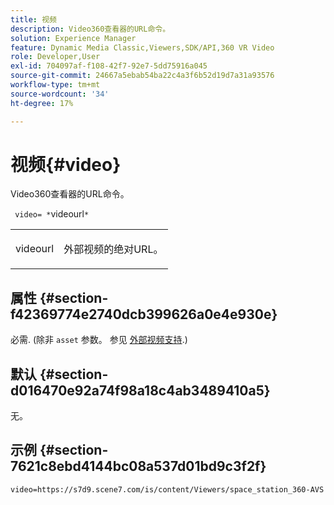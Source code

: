 ```yaml
---
title: 视频
description: Video360查看器的URL命令。
solution: Experience Manager
feature: Dynamic Media Classic,Viewers,SDK/API,360 VR Video
role: Developer,User
exl-id: 704097af-f108-42f7-92e7-5dd75916a045
source-git-commit: 24667a5ebab54ba22c4a3f6b52d19d7a31a93576
workflow-type: tm+mt
source-wordcount: '34'
ht-degree: 17%

---
```


# 视频{#video}

Video360查看器的URL命令。

` video= *`videourl`*`

<table id="table_C616483932C2482CA9794DDD7313FD7C"> 
 <tbody> 
  <tr> 
   <td colname="col1"> <p> <span class="codeph"> <span class="varname"> videourl</span> </span> </p> </td> 
   <td colname="col2"> <p> 外部视频的绝对URL。 </p> </td> 
  </tr> 
 </tbody> 
</table>

## 属性 {#section-f42369774e2740dcb399626a0e4e930e}

必需. (除非 `asset` 参数。 参见 [外部视频支持](../../../c-html5-aem-asset-viewers/c-html5-aem-video360/c-html5-aem-video360-external-video-support.md#concept-66aa2784f2294794989bad2af74c3760).)

## 默认 {#section-d016470e92a74f98a18c4ab3489410a5}

无。

## 示例 {#section-7621c8ebd4144bc08a537d01bd9c3f2f}

```
video=https://s7d9.scene7.com/is/content/Viewers/space_station_360-AVS
```
